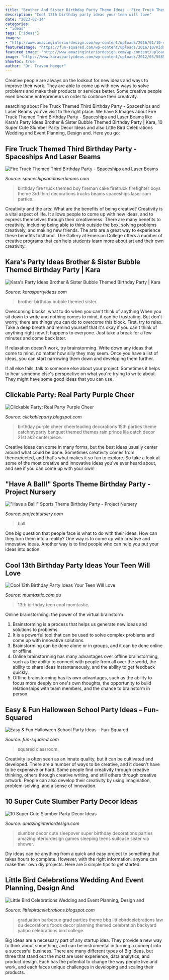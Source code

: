 ```yaml
---
title: "Brother And Sister Birthday Party Theme Ideas - Fire Truck Themed Third Birthday Party"
description: "Cool 13th birthday party ideas your teen will love"
date: "2023-02-14"
categories:
- "ideas"
tags: ["ideas"]
images:
- "http://www.amazinginteriordesign.com/wp-content/uploads/2016/01/10-super-cute-slumber-party-decor-ideas-8.jpg"
featuredImage: "https://fun-squared.com/wp-content/uploads/2016/10/KidsHalloweenClassPartyIdeas.jpg"
featured_image: "http://www.amazinginteriordesign.com/wp-content/uploads/2016/01/10-super-cute-slumber-party-decor-ideas-8.jpg"
image: "https://www.karaspartyideas.com/wp-content/uploads/2012/05/558558_3795704175629_1367962226_3439203_1337649551_n_577x866.jpg"
ShowToc: true
author: "Dr. Travon Hoeger"
---
```



Creative people are always on the lookout for new ideas and ways to improve their work. They are able to come up with new ways to solve problems and make their products or services better. Some creative people even become entrepreneurs in order to continue their creativity.

	

		
searching about Fire Truck Themed Third Birthday Party - Spaceships and Laser Beams you've visit to the right place. We have 8 Images about Fire Truck Themed Third Birthday Party - Spaceships and Laser Beams like Kara&#039;s Party Ideas Brother &amp; Sister Bubble Themed Birthday Party | Kara, 10 Super Cute Slumber Party Decor Ideas and also Little Bird Celebrations Wedding and Event Planning, Design and. Here you go:
		
    
## Fire Truck Themed Third Birthday Party - Spaceships And Laser Beams

<img loading=lazy src="https://spaceshipsandlaserbeams.com/wp-content/uploads/2015/09/fire-truck-man-birthday-party-ideas-499.jpg" onerror="this.onerror=null;this.src='https://tse2.mm.bing.net/th?id=OIP.7LmJk6Bv9xA2eU7I7UKCjQHaLH&amp;pid=15.1';" alt="Fire Truck Themed Third Birthday Party - Spaceships and Laser Beams">

_Source: spaceshipsandlaserbeams.com_

>birthday fire truck themed boy fireman cake firetruck firefighter boys theme 3rd third decorations trucks beams spaceships laser sam parties. 

	

Creativity and the arts: What are the benefits of being creative?
Creativity is a vital aspect of life. It allows people to come up with new ideas, and to express themselves through their creativeness. There are many benefits to creativity, including being able to think outside the box, solving problems creatively, and making new friends. The arts are a great way to experience these benefits firsthand. The Gallery at Emerson College offers a number of creative programs that can help students learn more about art and their own creativity.

    
## Kara&#039;s Party Ideas Brother &amp; Sister Bubble Themed Birthday Party | Kara

<img loading=lazy src="https://www.karaspartyideas.com/wp-content/uploads/2012/05/558558_3795704175629_1367962226_3439203_1337649551_n_577x866.jpg" onerror="this.onerror=null;this.src='https://tse4.mm.bing.net/th?id=OIP.GrN7vYKxms7oPea1i9hLKwHaLH&amp;pid=15.1';" alt="Kara&#039;s Party Ideas Brother &amp; Sister Bubble Themed Birthday Party | Kara">

_Source: karaspartyideas.com_

>brother birthday bubble themed sister. 

	

Overcoming blocks: what to do when you can't think of anything
When you sit down to write and nothing comes to mind, it can be frustrating. But don't worry, there are things you can do to overcome this block.
First, try to relax. Take a deep breath and remind yourself that it's okay if you can't think of anything right now. It happens to everyone. Just take a break for a few minutes and come back later.

If relaxation doesn't work, try brainstorming. Write down any ideas that come to mind, no matter how silly they may seem. Once you have a list of ideas, you can start narrowing them down and developing them further.

If all else fails, talk to someone else about your project. Sometimes it helps to hear someone else's perspective on what you're trying to write about. They might have some good ideas that you can use.

    
## Clickable Party: Real Party Purple Cheer

<img loading=lazy src="https://4.bp.blogspot.com/_7qaJ0w9M0_I/TL2uTrEmh3I/AAAAAAAAIDY/XL1hiN4M_o4/s1600/IMG_1524.JPG" onerror="this.onerror=null;this.src='https://tse3.mm.bing.net/th?id=OIP.1zhyTJ5mpl24ZLkxjYnjvgHaLG&amp;pid=15.1';" alt="Clickable Party: Real Party Purple Cheer">

_Source: clickableparty.blogspot.com_

>birthday purple cheer cheerleading decorations 15th parties theme catchmyparty banquet themed themes rain prince lila catch decor 21st ak2 centerpiece. 

	

Creative ideas can come in many forms, but the best ideas usually center around what could be done. Sometimes creativity comes from thenexpected, and that's what makes it so fun to explore. So take a look at some of the most creative and innovative ideas you've ever heard about, and see if you can come up with your own!

    
## &quot;Have A Ball!&quot; Sports Theme Birthday Party - Project Nursery

<img loading=lazy src="https://projectnursery.com/wp-content/uploads/2015/06/DSC07347-768x1024.jpg" onerror="this.onerror=null;this.src='https://tse2.mm.bing.net/th?id=OIP.tOZz1azrmSy7GNJ6_pHW8wDhEs&amp;pid=15.1';" alt="&quot;Have a Ball!&quot; Sports Theme Birthday Party - Project Nursery">

_Source: projectnursery.com_

>ball. 

	

One big question that people face is what to do with their ideas. How can they turn them into a reality? One way is to come up with creative and innovative ideas. Another way is to find people who can help you put your ideas into action.

    
## Cool 13th Birthday Party Ideas Your Teen Will Love

<img loading=lazy src="http://cdn1-www.momtastic.com/assets/uploads/2018/08/13th-birthday-648x486.jpg" onerror="this.onerror=null;this.src='https://tse3.mm.bing.net/th?id=OIP._Kh-02y58w0uldyAfVD5RgHaFj&amp;pid=15.1';" alt="Cool 13th Birthday Party Ideas Your Teen Will Love">

_Source: mumtastic.com.au_

>13th birthday teen cool momtastic. 

	

Online brainstorming: the power of the virtual brainstorm
1. Brainstorming is a process that helps us generate new ideas and solutions to problems.
2. It is a powerful tool that can be used to solve complex problems and come up with innovative solutions.
3. Brainstorming can be done alone or in groups, and it can be done online or offline.
4. Online brainstorming has many advantages over offline brainstorming, such as the ability to connect with people from all over the world, the ability to share ideas instantaneously, and the ability to get feedback quickly.
5. Offline brainstorming has its own advantages, such as the ability to focus more deeply on one's own thoughts, the opportunity to build relationships with team members, and the chance to brainstorm in person.

    
## Easy &amp; Fun Halloween School Party Ideas – Fun-Squared

<img loading=lazy src="https://fun-squared.com/wp-content/uploads/2016/10/KidsHalloweenClassPartyIdeas.jpg" onerror="this.onerror=null;this.src='https://tse2.mm.bing.net/th?id=OIP.DN6U5TbuwMEi1UqqNagfhAHaKh&amp;pid=15.1';" alt="Easy &amp; Fun Halloween School Party Ideas – Fun-Squared">

_Source: fun-squared.com_

>squared classroom. 

	

Creativity is often seen as an innate quality, but it can be cultivated and developed. There are a number of ways to be creative, and it doesn't have to be expensive or hard. Some people find creativity through creative thinking, others through creative writing, and still others through creative artwork. People can also develop their creativity by using imagination, problem-solving, and a sense of innovation.

    
## 10 Super Cute Slumber Party Decor Ideas

<img loading=lazy src="http://www.amazinginteriordesign.com/wp-content/uploads/2016/01/10-super-cute-slumber-party-decor-ideas-8.jpg" onerror="this.onerror=null;this.src='https://tse1.mm.bing.net/th?id=OIP.suXL229l1Db8rW2idL9pxQHaHR&amp;pid=15.1';" alt="10 Super Cute Slumber Party Decor Ideas">

_Source: amazinginteriordesign.com_

>slumber decor cute sleepover super birthday decorations parties amazinginteriordesign games sleeping teens suitcase sister via shower. 

	

Diy ideas can be anything from a quick and easy project to something that takes hours to complete. However, with the right information, anyone can make their own diy projects. Here are 5 simple tips to get started:

    
## Little Bird Celebrations Wedding And Event Planning, Design And

<img loading=lazy src="http://1.bp.blogspot.com/-wvnscXxFn6M/T9eQZVhKzyI/AAAAAAAAGu0/Nv_VKgE0yvs/s640/AJ+party+collage.jpg" onerror="this.onerror=null;this.src='https://tse3.mm.bing.net/th?id=OIP.SMfN2O6DiConz6Ch77xmwgAAAA&amp;pid=15.1';" alt="Little Bird Celebrations Wedding and Event Planning, Design and">

_Source: littlebirdcelebrations.blogspot.com_

>graduation barbecue grad parties theme bbq littlebirdcelebrations law du decorations foods decor planning themed celebration backyard yahoo celebrations bird college. 

	

Big Ideas are a necessary part of any startup idea. They provide a new way to think about something, and can be instrumental in turning a concept into a successful business. There are many different types of Big Ideas, but three that stand out the most are user experience, data analytics, and product design. Each has the potential to change the way people live and work, and each faces unique challenges in developing and scaling their products.

